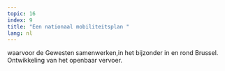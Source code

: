```yaml
---
topic: 16
index: 9
title: "Een nationaal mobiliteitsplan "
lang: nl
---
```

waarvoor de Gewesten samenwerken,in het bijzonder in en rond Brussel.
Ontwikkeling van het openbaar vervoer.
